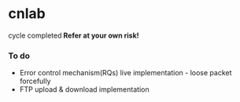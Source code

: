 # cnlab
 cycle completed<strong> Refer at your own risk!</strong>

### To do
- Error control mechanism(RQs) live implementation - loose packet forcefully
- FTP upload & download implementation
